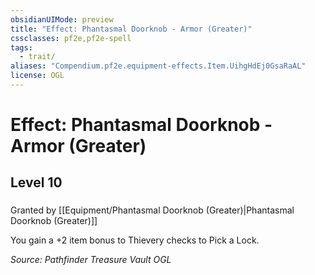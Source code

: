 ```yaml
---
obsidianUIMode: preview
title: "Effect: Phantasmal Doorknob - Armor (Greater)"
cssclasses: pf2e,pf2e-spell
tags:
  - trait/
aliases: "Compendium.pf2e.equipment-effects.Item.UihgHdEj0GsaRaAL"
license: OGL
---
```

# Effect: Phantasmal Doorknob - Armor (Greater)
## Level 10
### 






Granted by [[Equipment/Phantasmal Doorknob (Greater)|Phantasmal Doorknob (Greater)]]

You gain a +2 item bonus to Thievery checks to Pick a Lock.

*Source: Pathfinder Treasure Vault*
*OGL*